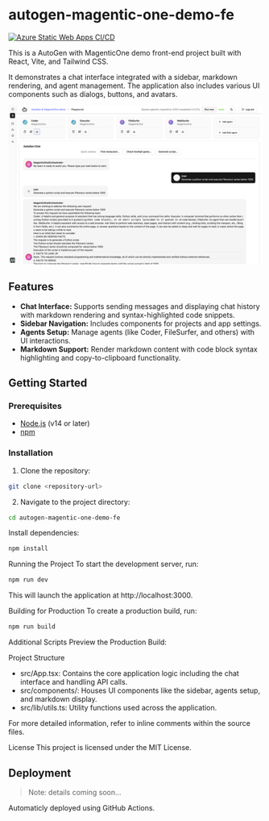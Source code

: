 # autogen-magentic-one-demo-fe
[![Azure Static Web Apps CI/CD](https://github.com/michalmar/autogen-magentic-one-demo-fe/actions/workflows/azure-static-web-apps-black-plant-083682f0f.yml/badge.svg)](https://github.com/michalmar/autogen-magentic-one-demo-fe/actions/workflows/azure-static-web-apps-black-plant-083682f0f.yml)

This is a AutoGen with MagenticOne demo front-end project built with React, Vite, and Tailwind CSS. 

It demonstrates a chat interface integrated with a sidebar, markdown rendering, and agent management. The application also includes various UI components such as dialogs, buttons, and avatars.

![Screenshot](/assets/home.png)

## Features

- **Chat Interface:** Supports sending messages and displaying chat history with markdown rendering and syntax-highlighted code snippets.
- **Sidebar Navigation:** Includes components for projects and app settings.
- **Agents Setup:** Manage agents (like Coder, FileSurfer, and others) with UI interactions.
- **Markdown Support:** Render markdown content with code block syntax highlighting and copy-to-clipboard functionality.

## Getting Started

### Prerequisites

- [Node.js](https://nodejs.org/) (v14 or later)
- [npm](https://www.npmjs.com/)

### Installation

1. Clone the repository:

  ```sh
  git clone <repository-url>
  ```
2. Navigate to the project directory:

  ```sh
  cd autogen-magentic-one-demo-fe
  ```
Install dependencies:

```sh
npm install
```

Running the Project
To start the development server, run:

```sh
npm run dev
```

This will launch the application at http://localhost:3000.

Building for Production
To create a production build, run:

```sh
npm run build
```

Additional Scripts
Preview the Production Build:

Project Structure
- src/App.tsx: Contains the core application logic including the chat interface and handling API calls.
- src/components/: Houses UI components like the sidebar, agents setup, and markdown display.
- src/lib/utils.ts: Utility functions used across the application.

For more detailed information, refer to inline comments within the source files.

License
This project is licensed under the MIT License.


## Deployment

> Note: details coming soon...

Automaticly deployed using GitHub Actions.


